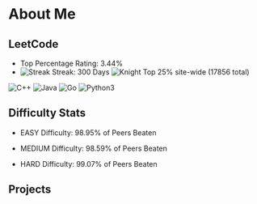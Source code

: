 # About Me

## LeetCode
- Top Percentage Rating: 3.44%
- ![Streak](https://image.flaticon.com/icons/png/512/123/123123.png) Streak: 300 Days
![Knight Top 25% site-wide
(17856 total)](https://leetcode.com/static/images/badges/knight.png)

![C++](https://img.shields.io/badge/C++-%20248-333333?colorA=4CAF50)
![Java](https://img.shields.io/badge/Java-%20292-333333?colorA=4CAF50)
![Go](https://img.shields.io/badge/Go-%20179-333333?colorA=4CAF50)
![Python3](https://img.shields.io/badge/Python3-%20180-333333?colorA=4CAF50)
## Difficulty Stats

- EASY Difficulty: 98.95% of Peers Beaten

- MEDIUM Difficulty: 98.59% of Peers Beaten

- HARD Difficulty: 99.07% of Peers Beaten


## Projects